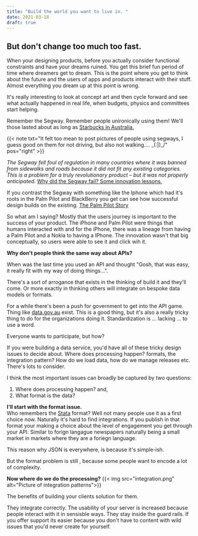 ```yaml
---
title: "Build the world you want to live in. "
date: 2021-03-18
draft: true
---
```


## But don't change too much too fast.

When your designing products, before you actually consider functional constraints and have your dreams ruined. You get this brief fun period of time where dreamers get to dream.
This is the point where you get to think about the future and the users of apps and products interact with their stuff. Almost everything you dream up at this point is wrong.

It's really interesting to look at concept art and then cycle forward and see what actually happened in real life, when budgets, physics and committees start helping.

Remember the Segway. Remember people unironically using them! We'll those lasted about as long as [Starbucks in Australia.](https://www.cnbc.com/2018/07/20/starbucks-australia-coffee-failure.html) 

{{< note txt="It felt too mean to post pictures of people using segways, I guess good on them for not driving, but also not walking.... \_(:|)_/" pos="right" >}} 

*The Segway fell foul of regulation in many countries where it was banned from sidewalks and roads because it did not fit any existing categories. This is a problem for a truly revolutionary product – but it was not properly anticipated.*
[Why did the Segway fail? Some innovation lessons.](https://www.destination-innovation.com/why-did-the-segway-fail-some-innovation-lessons/)

If you contrast the Segway with something like the Iphone which had it's roots in the Palm Pilot and BlackBerry you get can see how successful design builds on the existing.
[The Palm Pilot Story](https://albertosavoia.medium.com/the-palm-pilot-story-1a3424d2ffe4)

So what am I saying? Mostly that the users journey is important to the success of your product. The iPhone and Palm Pilot were things that humans interacted with and for the iPhone, there was a lineage from having a Palm Pilot and a Nokia to having a IPhone. The innovation wasn't that big conceptually, so users were able to see it and click wih it. 

**Why don't people think the same way about APIs?**

When was the last time you used an API and thought "Gosh, that was easy, it really fit with my way of doing things...".

There's a sort of arrogance that exists in the thinking of build it and they'll come. Or more exactly in thinking others will integrate on bespoke data models or formats.

For a while there's been a push for government to get into the API game. Thing like [data.gov.au](https://data.gov.au/) exist. This is a good thing, but it's also a really tricky thing to do for the organizations doing it. Standardization is ... lacking ... to use a word.

Everyone wants to participate, but how? 

If you were building a data service, you'd have all of these tricky design issues to decide about. Where does processing happen? formats, the integration pattern? How do we load data, how do we manage releases etc. There's lots to consider.

I think the most important issues can broadly be captured by two questions:
1. Where does processing happen? and,
2. What format is the data?

**I'll start with the format issue.**  
Who remembers the [Stata](https://en.wikipedia.org/wiki/Stata) format? Well not many people use it as a first choice now. Naturally it's hard to find integrations. If you publish in that format your making a choice about the level of engagement you get through your API. Similar to forign langague newspapers naturally being a small market in markets where they are a foriegn language.

This reason why JSON is everywhere, is because it's simple-ish.

But the format problem is still , because some people want to encode a lot of complexity. 

**Now where do we do the processing?**
{{< img src="integration.png" alt="Picture of integration patterns">}}

The benefits of building your clients solution for them.

They integrate correctly. The usability of your server is increased because people interact with it in sensisble ways. They stay inside the guard rails. If you offer support its easier because you don't have to content with wild issues that you'd never create for yourself. 